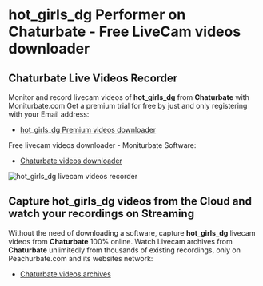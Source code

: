 # hot_girls_dg Performer on Chaturbate - Free LiveCam videos downloader

## Chaturbate Live Videos Recorder

Monitor and record livecam videos of **hot_girls_dg** from **Chaturbate** with Moniturbate.com
Get a premium trial for free by just and only registering with your Email address:
* [hot_girls_dg Premium videos downloader](https://moniturbate.com/request-demo-licence-key.html)

Free livecam videos downloader - Moniturbate Software:
* [Chaturbate videos downloader](https://moniturbate.com/moniturbate-download-software.html)

![hot_girls_dg livecam videos recorder](https://peachurnet.com/templates/moniturbate-software.png)


## Capture hot_girls_dg videos from the Cloud and watch your recordings on Streaming

Without the need of downloading a software, capture **hot_girls_dg** livecam videos from **Chaturbate** 100% online.
Watch Livecam archives from **Chaturbate** unlimitedly from thousands of existing recordings, only on Peachurbate.com and its websites network:
* [Chaturbate videos archives](https://peachurnet.com/)